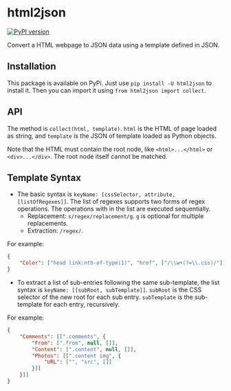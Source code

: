 html2json
====

[![PyPI version](https://badge.fury.io/py/html2json.svg)](https://badge.fury.io/py/html2json)

Convert a HTML webpage to JSON data using a template defined in JSON.

Installation
----

This package is available on PyPi. Just use `pip install -U html2json` to install it. Then you can import it using `from html2json import collect`.

API
----

The method is `collect(html, template)`. `html` is the HTML of page loaded as string, and `template` is the JSON of template loaded as Python objects.

Note that the HTML must contain the root node, like `<html>...</html>` or `<div>...</div>`. The root node itself cannot be matched.

Template Syntax
----

- The basic syntax is `keyName: [cssSelector, attribute, [listOfRegexes]]`. The list of regexes supports two forms of regex operations. The operations with in the list are executed sequentially.
    - Replacement: `s/regex/replacement/g`. `g` is optional for multiple replacements.
    - Extraction: `/regex/`.

For example:

```json
{
    "Color": ["head link:nth-of-type(1)", "href", ["/\\w+(?=\\.css)/"]],
}
```

- To extract a list of sub-entries following the same sub-template, the list syntax is `keyName: [[subRoot, subTemplate]]`. `subRoot` is the CSS selector of the new root for each sub entry. `subTemplate` is the sub-template for each entry, recursively.

For example:

```json
{
    "Comments": [[".comments", {
        "From": [".from", null, []],
        "Content": [".content", null, []],
        "Photos": [[".content img", {
            "URL": ["", "src", []]
        }]]
    }]]
}
```

